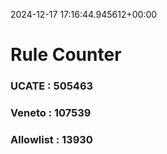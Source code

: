 2024-12-17 17:16:44.945612+00:00
# Rule Counter 
 ### UCATE : 505463

 ### Veneto : 107539

 ### Allowlist : 13930